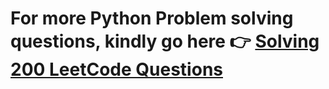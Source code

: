 # For more Python Problem solving questions, kindly go here 👉 [Solving 200 LeetCode Questions](https://github.com/bansalkanav/SOLVING_200_LEETCODE_QUESTIONS)
